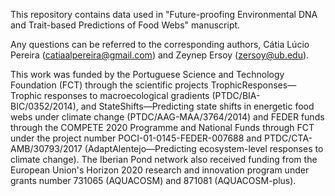 This repository contains data used in "Future-proofing Environmental DNA and Trait-based Predictions of Food Webs" manuscript.

Any questions can be referred to the corresponding authors, Cátia Lúcio Pereira (catiaalpereira@gmail.com) and Zeynep Ersoy (zersoy@ub.edu).

This work was funded by the Portuguese Science and Technology Foundation (FCT) through the scientific projects TrophicResponses— Trophic responses to macroecological gradients (PTDC/BIA- BIC/0352/2014), and StateShifts—Predicting state shifts in energetic food webs under climate change (PTDC/AAG-MAA/3764/2014) and FEDER funds through the COMPETE 2020 Programme and National Funds through FCT under the project number POCI-01-0145-FEDER-007688 and PTDC/CTA- AMB/30793/2017 (AdaptAlentejo—Predicting ecosystem-level responses to climate change). The Iberian Pond network also received funding from the European Union's Horizon 2020 research and innovation program under grants number 731065 (AQUACOSM) and 871081 (AQUACOSM-plus).